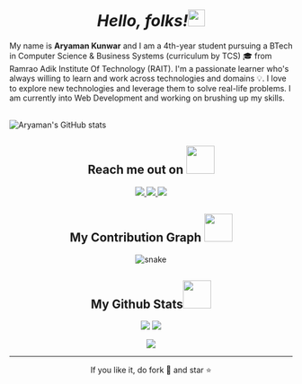 <h1 align="center"><em><strong> Hello, folks!</strong></em><img src="https://raw.githubusercontent.com/MartinHeinz/MartinHeinz/master/wave.gif" width="30px"></h1>
My name is <strong>Aryaman Kunwar</strong> and I am a 4th-year student pursuing a BTech in Computer Science & Business Systems (curriculum by TCS) 🎓 from Ramrao Adik Institute Of Technology (RAIT). I'm a passionate learner who's always willing to learn and work across technologies and domains 💡. I love to explore new technologies and leverage them to solve real-life problems. I am currently into Web Development and working on brushing up my skills.<br><br>

![Aryaman's GitHub stats](https://github-readme-stats.vercel.app/api?username=MacBold&show_icons=true&theme=radical)
<!-- @@ -1,3 +1,5 @@ -->


<p align="center">

</p align="center">
<!-- @@ -38,7 +40,6 @@ -->
<h2 align="center">Reach me out on <img src="https://media0.giphy.com/media/jqNPzdTTxQfOgOqpO4/source.gif" width="50"></h2>

<p align="center">

<!-- <img src="https://img.shields.io/badge/-aryaman-purple?style=flat-square&logo=instagram&logoColor=white&link=https://www.instagram.com/pinkdogg307/"/> -->
<a href="mailto: aryamankunwarr@gmail.com">
 <img src="https://img.shields.io/badge/-aryamankunwarr-c14438?style=flat-square&logo=Gmail&logoColor=white&link=mailto:aryamankunwarr@gmail.com"/>
</a>
<a href="https://www.linkedin.com/in/aryaman-kunwar-26b48b1b2/">
 <img src="https://img.shields.io/badge/-aryamankunwar-blue?style=flat-square&logo=Linkedin&logoColor=white&link=https://www.linkedin.com/in/aryaman-kunwar-26b48b1b2/"/>
</a>
 <a href="https://twitter.com/AryamanKuwar">
 <img src="https://img.shields.io/badge/-aryamankunwar-blue?style=flat-square&logo=twitter&logoColor=white&link=https://twitter.com/aryamankunwarr"/>
</a>
</p>
<h2 align="center">
  My Contribution Graph <img src="https://media.giphy.com/media/xUA7aZeLE2e0P7Znz2/giphy.gif" width="50">
</h2>
<p align="center">
  <img src="https://github.com/ritik307/ritik307/raw/output/github-contribution-grid-snake.svg" alt="snake"></center>
</p>
<h2 align="center">
  My Github Stats<img src="https://media.giphy.com/media/VgCDAzcKvsR6OM0uWg/giphy.gif" width="50">
</h2>
<p align = "center">
  <img  src = "![Aryaman's GitHub stats](https://github-readme-stats.vercel.app/api?username=MacBold&show_icons=true&theme=radical)>
</p>
<p align = "center">
 <img  src="https://github-readme-streak-stats.herokuapp.com/?user=MacBold&show_icons=true&locale=en&layout=compact&theme=radical&line_height=0" />
</p> 
<p align = "center">
 <img src="https://activity-graph.herokuapp.com/graph?username=MacBold&theme=redical">
</p> 
<hr>
<p align="center">If you like it, do fork 🍴 and star ⭐</p>
